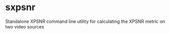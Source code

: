 # sxpsnr
Standalone XPSNR command line utility for calculating the XPSNR metric on two video sources
